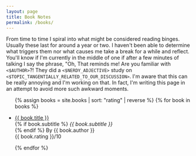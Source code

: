 ```yaml
---
layout: page
title: Book Notes
permalink: /books/
---
```


From time to time I spiral into what might be considered reading binges.
Usually these last for around a year or two.  I haven't been able to determine
what triggers them nor what causes me take a break for a while and reflect.
You'll know if I'm currently in the middle of one if after a few minutes of
talking I say the phrase, "Oh, That reminds me!  Are you familiar with
``<$AUTHOR>``?!  They did a ``<$NERDY_ADJECTIVE>`` study on
``<$TOPIC_TANGENTIALLY_RELATED_TO_OUR_DISCUSSION>``.  I'm aware that this can
be really annoying and I'm working on that.  In fact, I'm writing this page in
an attempt to avoid more such awkward moments.

<ul>
  {% assign books = site.books | sort: "rating" | reverse %}
  {% for book in books %}
    <li>
      <p>
      <a href="{{ book.url }}">{{ book.title }}</a><br />
      {% if book.subtitle %}
      <em>{{ book.subtitle }}</em><br />
      {% endif %}
      By {{ book.author }}<br />
      {{ book.rating }}/10
     </p>
    </li>
  {% endfor %}
</ul>
